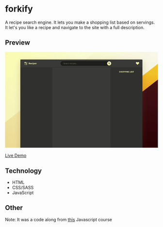 # forkify
A recipe search engine. It lets you make a shopping list based on servings. It let's you like a recipe and navigate to the site with a full description.

## Preview
![](./pizza-rev.gif)

[Live Demo](https://numeroflip.github.io/reciper/) 


## Technology

* HTML
* CSS/SASS
* JavaScript

## Other
Note: It was a code along from [this](https://www.udemy.com/course/the-complete-javascript-course/) Javascript course